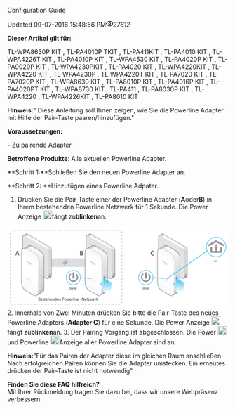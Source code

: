 Configuration Guide

Updated 09-07-2016 15:48:56 PM![](_resources/article-views.png)_27612_

**Dieser Artikel gilt für:**

TL-WPA8630P KIT , TL-PA4010P TKIT , TL-PA411KIT , TL-PA4010 KIT , TL-WPA4226T KIT , TL-PA4010P KIT , TL-WPA4530 KIT , TL-PA4020P KIT , TL-PA9020P KIT , TL-WPA4230PKIT , TL-PA4020 KIT , TL-WPA4220KIT , TL-WPA4220 KIT , TL-WPA4230P , TL-WPA4220T KIT , TL-PA7020 KIT , TL-PA7020P KIT , TL-WPA8630 KIT , TL-PA8010P KIT , TL-PA4016P KIT , TL-PA4020PT KIT , TL-WPA8730 KIT , TL-PA411 , TL-PA8030P KIT , TL-WPA4220 , TL-WPA4226KIT , TL-PA8010 KIT

**Hinweis**:" Diese Anleitung soll Ihnen zeigen, wie Sie die Powerline Adapter mit Hilfe der Pair-Taste paaren/hinzufügen."

**Voraussetzungen:**

\- Zu pairende Adapter

**Betroffene Produkte**: Alle aktuellen Powerline Adapter.

**Schritt 1:**Schließen Sie den neuen Powerline Adapter an.

**Schritt 2: **Hinzufügen eines Powerline Adpater.

1.  Drücken Sie die Pair-Taste einer der Powerline Adapter (**A**oder**B**) in Ihrem bestehenden Powerline Netzwerk für 1 Sekunde. Die Power Anzeige <img width="20" height="19" src="../../_resources/Pair_signal_1473258532774w.png"/>fängt zu**blinken**an.

![](_resources/hinzuf_C3_BCgen_1473263301434z.png)
2.  Innerhalb von Zwei Minuten drücken Sie bitte die Pair-Taste des neues Powerline Adapters (**Adapter C**) für eine Sekunde. Die Power Anzeige <img width="20" height="19" src="../../_resources/Pair_signal_1473258572485z.png"/>fängt zu**blinken**an.
3.  Der Pairing Vorgang ist abgeschlossen. Die Power <img width="20" height="19" src="../../_resources/Pair_signal_1473258565034u.png"/>und Powerline <img width="20" height="20" src="../../_resources/Powerline_1473258607857h.png"/>Anzeige aller Powerline Adapter sind an.

**Hinweis:**"Für das Pairen der Adapter diese im gleichen Raum anschließen. Nach erfolgreichen Pairen können Sie die Adapter umstecken. Ein erneutes drücken der Pair-Taste ist nicht notwendig"

**Finden Sie diese FAQ hilfreich?**  
Mit Ihrer Rückmeldung tragen Sie dazu bei, dass wir unsere Webpräsenz verbessern.